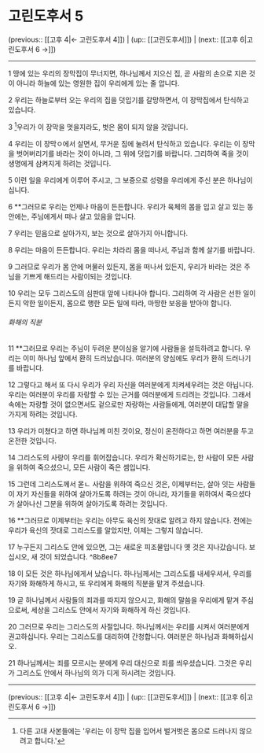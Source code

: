 # 고린도후서 5

(previous:: [[고후 4|← 고린도후서 4]]) | (up:: [[고린도후서]]) | (next:: [[고후 6|고린도후서 6 →]])

***


1 
땅에 있는 우리의 장막집이 무너지면, 하나님께서 지으신 집, 곧 사람의 손으로 지은 것이 아니라 하늘에 있는 영원한 집이 우리에게 있는 줄 압니다.


2 
우리는 하늘로부터 오는 우리의 집을 덧입기를 갈망하면서, 이 장막집에서 탄식하고 있습니다.


3 
[^1]우리가 이 장막을 멋을지라도, 벗은 몸이 되지 않을 것입니다.


4 
우리는 이 장막ㅇ에서 살면서, 무거운 짐에 눌려서 탄식하고 있습니다. 우리는 이 장막을 벗어버리기를 바라는 것이 아니라, 그 위에 덧입기를 바랍니다. 그리하여 죽을 것이 생명에게 삼켜지게 하려는 것입니다.


5 
이런 일을 우리에게 이루어 주시고, 그 보증으로 성령을 우리에게 주신 분은 하나님이십니다.


6 
**그러므로 우리는 언제나 마음이 든든합니다. 우리가 육체의 몸을 입고 살고 있는 동안에는, 주님에게서 떠나 살고 있음을 압니다.


7 
우리는  믿음으로 살아가지, 보는 것으로 살아가지 아니합니다.


8 
우리는 마음이 든든합니다. 우리는 차라리 몸을 떠나서, 주님과 함께 살기를 바랍니다.


9 
그러므로 우리가 몸 안에 머물러 있든지, 몸을 떠나서 있든지, 우리가 바라는 것은 주님을 기쁘게 해드리는 사람이되는 것입니다.


10 
우리는 모두 그리스도의 심판대 앞에 나타나야 합니다. 그리하여 각 사람은 선한 일이든지 악한 일이든지, 몸으로 행한 모든 일에 따라, 마땅한 보응을 받아야 합니다.


###### 화해의 직분
11 
**그러므로 우리는 주님이 두려운 분이심을 알기에 사람들을 설득하려고 합니다. 우리는 이미 하나님 앞에서 환히 드러났습니다. 여러분의 양심에도 우리가 환히 드러나기를 바랍니다.


12 
그렇다고 해서 또 다시 우리가 우리 자신을 여러분에게 치켜세우려는 것은 아닙니다. 우리는 여러분이 우리를 자랑할 수 있는 근거를 여러분에게 드리려는 것입니다. 그래서 속에는 자랑할 것이 없으면서도 겉으로만 자랑하는 사람들에게, 여러분이 대답할 말을 가지게 하려는 것입니다.


13 
우리가 미쳤다고 하면 하나님께 미친 것이요, 정신이 온전하다고 하면 여러분을 두고 온전한 것입니다.


14 
그리스도의 사랑이 우리를 휘어잡습니다. 우리가 확신하기로는, 한 사람이 모든 사람을 위하여 죽으셨으니, 모든 사람이 죽은 셈입니다.


15 
그런데 그리스도께서 몯ㄴ 사람을 위하여 죽으신 것은, 이제부터는, 살아 잇는 사람들이 자기 자신들을 위하여 살아가도록 하려는 것이 아니라, 자기들을 위하여서 죽으셨다가 살아나신 그분을 위하여 살아가도록 하려는 것입니다.


16 
**그러므로 이제부터는 우리는 아무도 육신의 잣대로 알려고 하지 않습니다. 전에는 우리가 육신의 잣대로 그리스도를 알았지만, 이제는 그렇지 않습니다.


17 
누구든지 그리스도 안에 있으면, 그는 새로운 피조물입니다 옛 것은 지나갔습니다. 보십시오, 새 것이 되었습니다. ^8b8ee7


18 
이 모든 것은 하나님에게서 났습니다. 하나님께서는 그리스도를 내세우셔서, 우리를 자기와 화해하게 하시고, 또 우리에게 화해의 직분을 맡겨 주셨습니다.


19 
곧 하나님께서 사람들의 죄과를 따지지 않으시고, 화해의 말씀을 우리에게 맡겨 주심으로써, 세상을 그리스도 안에서 자기와 화해하게 하신 것입니다.


20 
그러므로 우리는 그리스도의 사절입니다. 하나님께서는 우리를 시켜서 여러분에게 권고하십니다. 우리는 그리스도를 대리하여 간청합니다. 여러분은 하나님과 화해하십시오.


21 
하나님께서는 죄를 모르시는 분에게 우리 대신으로 죄를 씌우셨습니다. 그것은 우리가 그리스도 안에서 하나님의 의가 디게 하시려는 것입니다.


***

(previous:: [[고후 4|← 고린도후서 4]]) | (up:: [[고린도후서]]) | (next:: [[고후 6|고린도후서 6 →]])

[^1]: 다른 고대 사본들에는 '우리는 이 장막 집을 입어서 벌거벗은 몸으로 드러나지 않으려고 합니다.'